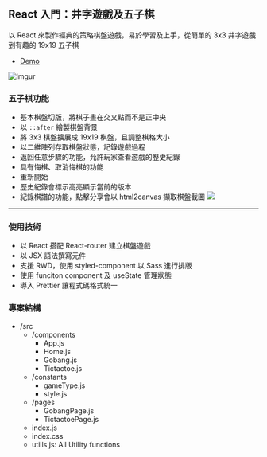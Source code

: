 ## React 入門：井字遊戲及五子棋
以 React 來製作經典的策略棋盤遊戲，易於學習及上手，從簡單的 3x3 井字遊戲到有趣的 19x19 五子棋
- [Demo](https://#/)

![Imgur](https://imgur.com/AzlStnv.gif)

### 五子棋功能
- 基本棋盤切版，將棋子畫在交叉點而不是正中央
- 以 `::after` 繪製棋盤背景
- 將 3x3 棋盤擴展成 19x19 棋盤，且調整棋格大小
- 以二維陣列存取棋盤狀態，記錄遊戲過程
- 返回任意步驟的功能，允許玩家查看遊戲的歷史紀錄
- 具有悔棋、取消悔棋的功能
- 重新開始
- 歷史紀錄會標示高亮顯示當前的版本
- 紀錄棋譜的功能，點擊分享會以 html2canvas 擷取棋盤截圖
![](https://imgur.com/1KDYGP5.jpg)

---

### 使用技術
- 以 React 搭配 React-router 建立棋盤遊戲
- 以 JSX 語法撰寫元件
- 支援 RWD，使用 styled-component 以 Sass 進行排版
- 使用 funciton component 及 useState 管理狀態
- 導入 Prettier 讓程式碼格式統一


### 專案結構
- /src
    - /components
        - App.js
        - Home.js
        - Gobang.js
        - Tictactoe.js
    - /constants
        - gameType.js
        - style.js
    - /pages
        - GobangPage.js
        - TictactoePage.js
    - index.js
    - index.css
    - utills.js: All Utility functions